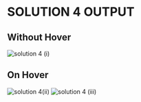 # SOLUTION 4 OUTPUT

## Without Hover

![solution 4 (i)](https://github.com/arpita2105/PW_ASSIGNMENT-12/assets/136358528/5d6476d5-d477-450b-add8-491b9a3f001d)

## On Hover

![solution 4(ii)](https://github.com/arpita2105/PW_ASSIGNMENT-12/assets/136358528/614d4219-3039-4a47-892e-7d242ace7dd0)
![solution 4 (iii)](https://github.com/arpita2105/PW_ASSIGNMENT-12/assets/136358528/40b53257-c883-45fd-8dba-8343d81ac4b3)
